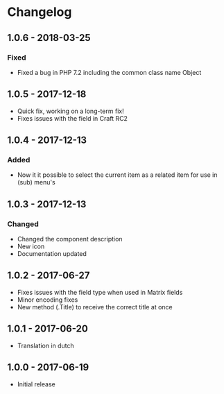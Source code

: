 # Changelog

## 1.0.6 - 2018-03-25

### Fixed
- Fixed a bug in PHP 7.2 including the common class name Object

## 1.0.5 - 2017-12-18
- Quick fix, working on a long-term fix!
- Fixes issues with the field in Craft RC2

## 1.0.4 - 2017-12-13

### Added
- Now it it possible to select the current item as a related item for use in (sub) menu's

## 1.0.3 - 2017-12-13

### Changed
- Changed the component description
- New icon
- Documentation updated

## 1.0.2 - 2017-06-27
- Fixes issues with the field type when used in Matrix fields
- Minor encoding fixes
- New method (.Title) to receive the correct title at once

## 1.0.1 - 2017-06-20
- Translation in dutch

## 1.0.0 - 2017-06-19
- Initial release
